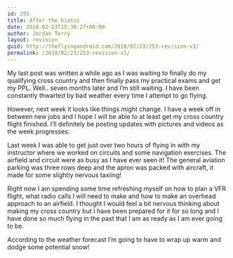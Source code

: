 ```yaml
---
id: 255
title: After the hiatus
date: 2018-02-23T15:39:27+00:00
author: Jordan Terry
layout: revision
guid: http://theflyingandroid.com/2018/02/23/253-revision-v1/
permalink: /2018/02/23/253-revision-v1/
---
```

My last post was written a while ago as I was waiting to finally do my qualifying cross country and then finally pass my practical exams and get my PPL. Well.. seven months later and I’m still waiting. I have been constantly thwarted by bad weather every time I attempt to go flying. 

However, next week it looks like things might change. I have a week off in between new jobs and I hope I will be able to at least get my cross country flight finished. I’ll definitely be posting updates with pictures and videos as the week progresses. 

Last week I was able to get just over two hours of flying in with my instructor where we worked on circuits and some navigation exercises. The airfield and circuit were as busy as I have ever seen it! The general aviation parking was three rows deep and the apron was packed with aircraft, it made for some slightly nervous taxiing!

Right now I am spending some time refreshing myself on how to plan a VFR flight, what radio calls I will need to make and how to make an overhead approach to an airfield. I thought I would feel a bit nervous thinking about making my cross country but I have been prepared for it for so long and I have done so much flying in the past that I am as ready as I am ever going to be.

According to the weather forecast I&#8217;m going to have to wrap up warm and dodge some potential snow!
